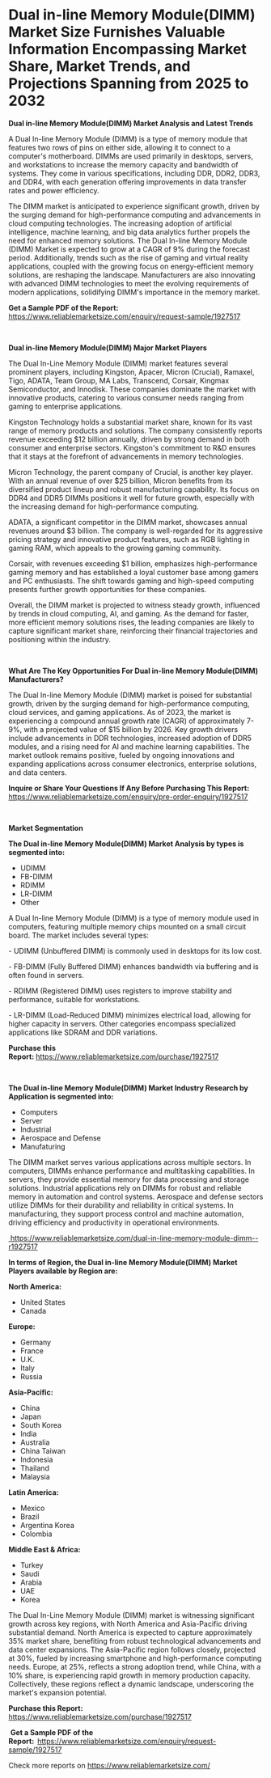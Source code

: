<p><h1>Dual in-line Memory Module(DIMM) Market Size Furnishes Valuable Information Encompassing Market Share, Market Trends, and Projections Spanning from 2025 to 2032</h1></p><p><strong>Dual in-line Memory Module(DIMM) Market Analysis and Latest Trends</strong></p>
<p><p>A Dual In-line Memory Module (DIMM) is a type of memory module that features two rows of pins on either side, allowing it to connect to a computer's motherboard. DIMMs are used primarily in desktops, servers, and workstations to increase the memory capacity and bandwidth of systems. They come in various specifications, including DDR, DDR2, DDR3, and DDR4, with each generation offering improvements in data transfer rates and power efficiency.</p><p>The DIMM market is anticipated to experience significant growth, driven by the surging demand for high-performance computing and advancements in cloud computing technologies. The increasing adoption of artificial intelligence, machine learning, and big data analytics further propels the need for enhanced memory solutions. The Dual In-line Memory Module (DIMM) Market is expected to grow at a CAGR of 9% during the forecast period. Additionally, trends such as the rise of gaming and virtual reality applications, coupled with the growing focus on energy-efficient memory solutions, are reshaping the landscape. Manufacturers are also innovating with advanced DIMM technologies to meet the evolving requirements of modern applications, solidifying DIMM's importance in the memory market.</p></p>
<p><strong>Get a Sample PDF of the Report:&nbsp;</strong> <a href="https://www.reliablemarketsize.com/enquiry/request-sample/1927517?utm_campaign=2457&utm_medium=2&utm_source=Github&utm_content=ia&utm_term=28032025&utm_id=dual-in-line-memory-moduledimm">https://www.reliablemarketsize.com/enquiry/request-sample/1927517</a></p>
<p>&nbsp;</p>
<p><strong>Dual in-line Memory Module(DIMM) Major Market Players</strong></p>
<p><p>The Dual In-Line Memory Module (DIMM) market features several prominent players, including Kingston, Apacer, Micron (Crucial), Ramaxel, Tigo, ADATA, Team Group, MA Labs, Transcend, Corsair, Kingmax Semiconductor, and Innodisk. These companies dominate the market with innovative products, catering to various consumer needs ranging from gaming to enterprise applications.</p><p>Kingston Technology holds a substantial market share, known for its vast range of memory products and solutions. The company consistently reports revenue exceeding $12 billion annually, driven by strong demand in both consumer and enterprise sectors. Kingston's commitment to R&D ensures that it stays at the forefront of advancements in memory technologies.</p><p>Micron Technology, the parent company of Crucial, is another key player. With an annual revenue of over $25 billion, Micron benefits from its diversified product lineup and robust manufacturing capability. Its focus on DDR4 and DDR5 DIMMs positions it well for future growth, especially with the increasing demand for high-performance computing.</p><p>ADATA, a significant competitor in the DIMM market, showcases annual revenues around $3 billion. The company is well-regarded for its aggressive pricing strategy and innovative product features, such as RGB lighting in gaming RAM, which appeals to the growing gaming community.</p><p>Corsair, with revenues exceeding $1 billion, emphasizes high-performance gaming memory and has established a loyal customer base among gamers and PC enthusiasts. The shift towards gaming and high-speed computing presents further growth opportunities for these companies.</p><p>Overall, the DIMM market is projected to witness steady growth, influenced by trends in cloud computing, AI, and gaming. As the demand for faster, more efficient memory solutions rises, the leading companies are likely to capture significant market share, reinforcing their financial trajectories and positioning within the industry.</p></p>
<p>&nbsp;</p>
<p><strong>What Are The Key Opportunities For Dual in-line Memory Module(DIMM) Manufacturers?</strong></p>
<p><p>The Dual In-line Memory Module (DIMM) market is poised for substantial growth, driven by the surging demand for high-performance computing, cloud services, and gaming applications. As of 2023, the market is experiencing a compound annual growth rate (CAGR) of approximately 7-9%, with a projected value of $15 billion by 2026. Key growth drivers include advancements in DDR technologies, increased adoption of DDR5 modules, and a rising need for AI and machine learning capabilities. The market outlook remains positive, fueled by ongoing innovations and expanding applications across consumer electronics, enterprise solutions, and data centers.</p></p>
<p><strong>Inquire or Share Your Questions If Any Before Purchasing This Report:</strong> <a href="https://www.reliablemarketsize.com/enquiry/pre-order-enquiry/1927517?utm_campaign=2457&utm_medium=2&utm_source=Github&utm_content=ia&utm_term=28032025&utm_id=dual-in-line-memory-moduledimm">https://www.reliablemarketsize.com/enquiry/pre-order-enquiry/1927517</a></p>
<p>&nbsp;</p>
<p><strong>Market Segmentation</strong></p>
<p><strong>The Dual in-line Memory Module(DIMM) Market Analysis by types is segmented into:</strong></p>
<p><ul><li>UDIMM</li><li>FB-DIMM</li><li>RDIMM</li><li>LR-DIMM</li><li>Other</li></ul></p>
<p><p>A Dual In-line Memory Module (DIMM) is a type of memory module used in computers, featuring multiple memory chips mounted on a small circuit board. The market includes several types: </p><p>- UDIMM (Unbuffered DIMM) is commonly used in desktops for its low cost. </p><p>- FB-DIMM (Fully Buffered DIMM) enhances bandwidth via buffering and is often found in servers. </p><p>- RDIMM (Registered DIMM) uses registers to improve stability and performance, suitable for workstations. </p><p>- LR-DIMM (Load-Reduced DIMM) minimizes electrical load, allowing for higher capacity in servers. Other categories encompass specialized applications like SDRAM and DDR variations.</p></p>
<p><strong>Purchase this Report:&nbsp;</strong><a href="https://www.reliablemarketsize.com/purchase/1927517?utm_campaign=2457&utm_medium=2&utm_source=Github&utm_content=ia&utm_term=28032025&utm_id=dual-in-line-memory-moduledimm">https://www.reliablemarketsize.com/purchase/1927517</a></p>
<p>&nbsp;</p>
<p><strong>The Dual in-line Memory Module(DIMM) Market Industry Research by Application is segmented into:</strong></p>
<p><ul><li>Computers</li><li>Server</li><li>Industrial</li><li>Aerospace and Defense</li><li>Manufaturing</li></ul></p>
<p><p>The DIMM market serves various applications across multiple sectors. In computers, DIMMs enhance performance and multitasking capabilities. In servers, they provide essential memory for data processing and storage solutions. Industrial applications rely on DIMMs for robust and reliable memory in automation and control systems. Aerospace and defense sectors utilize DIMMs for their durability and reliability in critical systems. In manufacturing, they support process control and machine automation, driving efficiency and productivity in operational environments.</p></p>
<p><a href="https://www.reliablemarketsize.com/dual-in-line-memory-module-dimm--r1927517?utm_campaign=2457&utm_medium=2&utm_source=Github&utm_content=ia&utm_term=28032025&utm_id=dual-in-line-memory-moduledimm">&nbsp;https://www.reliablemarketsize.com/dual-in-line-memory-module-dimm--r1927517</a></p>
<p><strong>In terms of Region, the Dual in-line Memory Module(DIMM) Market Players available by Region are:</strong></p>
<p>
    <p> <strong> North America: </strong>
        <ul>
            <li>United States</li>
            <li>Canada</li>
        </ul>
        </p> 
    <p> <strong> Europe: </strong>
        <ul>
            <li>Germany</li>
            <li>France</li>
            <li>U.K.</li>
            <li>Italy</li>
            <li>Russia</li>
        </ul>
        </p> 
    <p> <strong> Asia-Pacific: </strong>
        <ul>
            <li>China</li>
            <li>Japan</li>
            <li>South Korea</li>
            <li>India</li>
            <li>Australia</li>
            <li>China Taiwan</li>
            <li>Indonesia</li>
            <li>Thailand</li>
            <li>Malaysia</li>
        </ul>
        </p> 
    <p> <strong> Latin America: </strong>
        <ul>
            <li>Mexico</li>
            <li>Brazil</li>
            <li>Argentina Korea</li>
            <li>Colombia</li>
        </ul>
        </p> 
    <p> <strong> Middle East & Africa: </strong>
        <ul>
            <li>Turkey</li>
            <li>Saudi</li>
            <li>Arabia</li>
            <li>UAE</li>
            <li>Korea</li>
        </ul>
    </p>
    </p>
<p><p>The Dual In-Line Memory Module (DIMM) market is witnessing significant growth across key regions, with North America and Asia-Pacific driving substantial demand. North America is expected to capture approximately 35% market share, benefiting from robust technological advancements and data center expansions. The Asia-Pacific region follows closely, projected at 30%, fueled by increasing smartphone and high-performance computing needs. Europe, at 25%, reflects a strong adoption trend, while China, with a 10% share, is experiencing rapid growth in memory production capacity. Collectively, these regions reflect a dynamic landscape, underscoring the market's expansion potential.</p></p>
<p><strong>Purchase this Report: </strong><a href="https://www.reliablemarketsize.com/purchase/1927517?utm_campaign=2457&utm_medium=2&utm_source=Github&utm_content=ia&utm_term=28032025&utm_id=dual-in-line-memory-moduledimm">https://www.reliablemarketsize.com/purchase/1927517</a></p>
<p>&nbsp;<strong>Get a Sample PDF of the Report:&nbsp;&nbsp;</strong><a href="https://www.reliablemarketsize.com/enquiry/request-sample/1927517?utm_campaign=2457&utm_medium=2&utm_source=Github&utm_content=ia&utm_term=28032025&utm_id=dual-in-line-memory-moduledimm">https://www.reliablemarketsize.com/enquiry/request-sample/1927517</a></p>
<p><strong></strong></p>
<p>Check more reports on <a href="https://www.reliablemarketsize.com/?utm_campaign=2457&utm_medium=2&utm_source=Github&utm_content=ia&utm_term=28032025&utm_id=dual-in-line-memory-moduledimm">https://www.reliablemarketsize.com/</a></p>